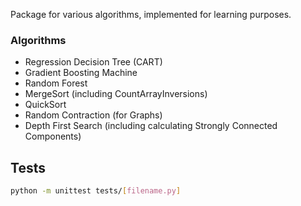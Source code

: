 Package for various algorithms, implemented for learning purposes.

### Algorithms
- Regression Decision Tree (CART)
- Gradient Boosting Machine
- Random Forest
- MergeSort (including CountArrayInversions)
- QuickSort
- Random Contraction (for Graphs)
- Depth First Search (including calculating Strongly Connected Components)

## Tests
```bash
python -m unittest tests/[filename.py]
```

